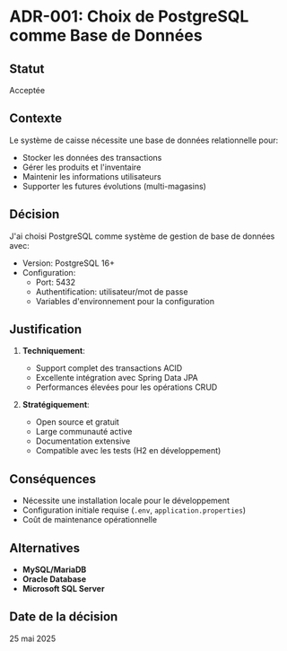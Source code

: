 # ADR-001: Choix de PostgreSQL comme Base de Données

## Statut
Acceptée

## Contexte
Le système de caisse nécessite une base de données relationnelle pour:
- Stocker les données des transactions
- Gérer les produits et l'inventaire
- Maintenir les informations utilisateurs
- Supporter les futures évolutions (multi-magasins)

## Décision
J'ai choisi PostgreSQL comme système de gestion de base de données avec:
- Version: PostgreSQL 16+
- Configuration:
    - Port: 5432
    - Authentification: utilisateur/mot de passe
    - Variables d'environnement pour la configuration

## Justification
1. **Techniquement**:
    - Support complet des transactions ACID
    - Excellente intégration avec Spring Data JPA
    - Performances élevées pour les opérations CRUD

2. **Stratégiquement**:
    - Open source et gratuit
    - Large communauté active
    - Documentation extensive
    - Compatible avec les tests (H2 en développement)

## Conséquences
- Nécessite une installation locale pour le développement
- Configuration initiale requise (`.env`, `application.properties`)
- Coût de maintenance opérationnelle

## Alternatives
- **MySQL/MariaDB**
- **Oracle Database**
- **Microsoft SQL Server**

## Date de la décision

25 mai 2025